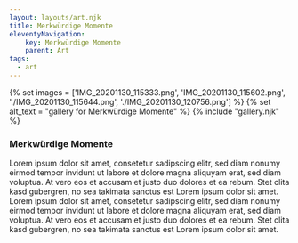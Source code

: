 ```yaml
---
layout: layouts/art.njk
title: Merkwürdige Momente
eleventyNavigation:
    key: Merkwürdige Momente
    parent: Art
tags:
  - art
---
```


{% set images = ['IMG_20201130_115333.png', 'IMG_20201130_115602.png', './IMG_20201130_115644.png', './IMG_20201130_120756.png'] %}
{% set alt_text = "gallery for Merkwürdige Momente" %}
{% include "gallery.njk" %}

### Merkwürdige Momente

Lorem ipsum dolor sit amet, consetetur sadipscing elitr, sed diam nonumy eirmod tempor invidunt ut labore et dolore magna aliquyam erat, sed diam voluptua. At vero eos et accusam et justo duo dolores et ea rebum. Stet clita kasd gubergren, no sea takimata sanctus est Lorem ipsum dolor sit amet. Lorem ipsum dolor sit amet, consetetur sadipscing elitr, sed diam nonumy eirmod tempor invidunt ut labore et dolore magna aliquyam erat, sed diam voluptua. At vero eos et accusam et justo duo dolores et ea rebum. Stet clita kasd gubergren, no sea takimata sanctus est Lorem ipsum dolor sit amet.
